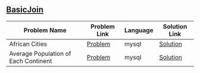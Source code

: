 ## [BasicJoin](https://www.hackerrank.com/domains/sql/join)

|Problem Name|Problem Link|Language|Solution Link|
---|---|---|---
|African Cities|[Problem](https://www.hackerrank.com/challenges/african-cities/problem)|mysql|[Solution](./african-cities.sql)|
|Average Population of Each Continent|[Problem](https://www.hackerrank.com/challenges/average-population-of-each-continent/problem)|mysql|[Solution](./average-population-of-each-continent.sql)|
